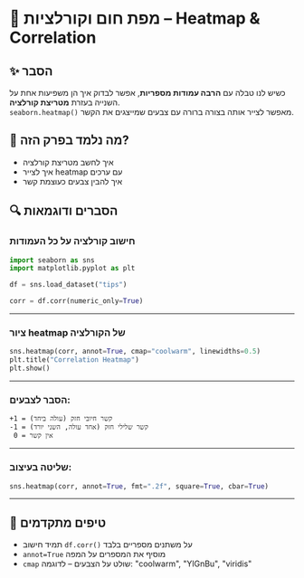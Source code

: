 # 📘 מפת חום וקורלציות – Heatmap & Correlation

## ✨ הסבר

כשיש לנו טבלה עם **הרבה עמודות מספריות**, אפשר לבדוק איך הן משפיעות אחת על השנייה בעזרת **מטריצת קורלציה**.  
`seaborn.heatmap()` מאפשר לצייר אותה בצורה ברורה עם צבעים שמייצגים את הקשר.

## 🧠 מה נלמד בפרק הזה?
- איך לחשב מטריצת קורלציה
- איך לצייר heatmap עם ערכים
- איך להבין צבעים כעוצמת קשר

## 🔍 הסברים ודוגמאות

### חישוב קורלציה על כל העמודות
```python
import seaborn as sns
import matplotlib.pyplot as plt

df = sns.load_dataset("tips")

corr = df.corr(numeric_only=True)
```

---

### ציור heatmap של הקורלציה
```python
sns.heatmap(corr, annot=True, cmap="coolwarm", linewidths=0.5)
plt.title("Correlation Heatmap")
plt.show()
```

---

### הסבר לצבעים:
```text
+1 = קשר חיובי חזק (עולה ביחד)
-1 = קשר שלילי חזק (אחד עולה, השני יורד)
 0 = אין קשר
```

---

### שליטה בעיצוב:
```python
sns.heatmap(corr, annot=True, fmt=".2f", square=True, cbar=True)
```

---

## 💬 טיפים מתקדמים

* תמיד חישוב `df.corr()` על משתנים מספריים בלבד  
* `annot=True` מוסיף את המספרים על המפה  
* `cmap` שולט על הצבעים – לדוגמה: "coolwarm", "YlGnBu", "viridis"

